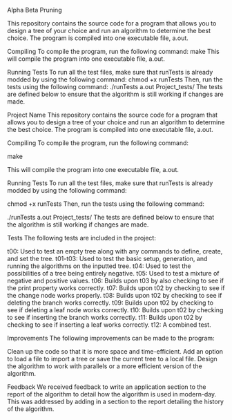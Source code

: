Alpha Beta Pruning

This repository contains the source code for a program that allows you to design a tree of your choice and run an algorithm to determine the best choice. The program is compiled into one executable file, a.out.

Compiling
To compile the program, run the following command:
make
This will compile the program into one executable file, a.out.

Running Tests
To run all the test files, make sure that runTests is already modded by using the following command:
chmod +x runTests
Then, run the tests using the following command:
./runTests a.out Project_tests/
The tests are defined below to ensure that the algorithm is still working if changes are made.

Project Name
This repository contains the source code for a program that allows you to design a tree of your choice and run an algorithm to determine the best choice. The program is compiled into one executable file, a.out.

Compiling
To compile the program, run the following command:

make

This will compile the program into one executable file, a.out.

Running Tests
To run all the test files, make sure that runTests is already modded by using the following command:

chmod +x runTests
Then, run the tests using the following command:

./runTests a.out Project_tests/
The tests are defined below to ensure that the algorithm is still working if changes are made.

Tests
The following tests are included in the project:

t00: Used to test an empty tree along with any commands to define, create, and set the tree.
t01-t03: Used to test the basic setup, generation, and running the algorithms on the inputted tree.
t04: Used to test the possibilities of a tree being entirely negative.
t05: Used to test a mixture of negative and positive values.
t06: Builds upon t03 by also checking to see if the print property works correctly.
t07: Builds upon t02 by checking to see if the change node works properly.
t08: Builds upon t02 by checking to see if deleting the branch works correctly.
t09: Builds upon t02 by checking to see if deleting a leaf node works correctly.
t10: Builds upon t02 by checking to see if inserting the branch works correctly.
t11: Builds upon t02 by checking to see if inserting a leaf works correctly.
t12: A combined test.

Improvements
The following improvements can be made to the program:

Clean up the code so that it is more space and time-efficient.
Add an option to load a file to import a tree or save the current tree to a local file.
Design the algorithm to work with parallels or a more efficient version of the algorithm.

Feedback
We received feedback to write an application section to the report of the algorithm to detail how the algorithm is used in modern-day. This was addressed by adding in a section to the report detailing the history of the algorithm.